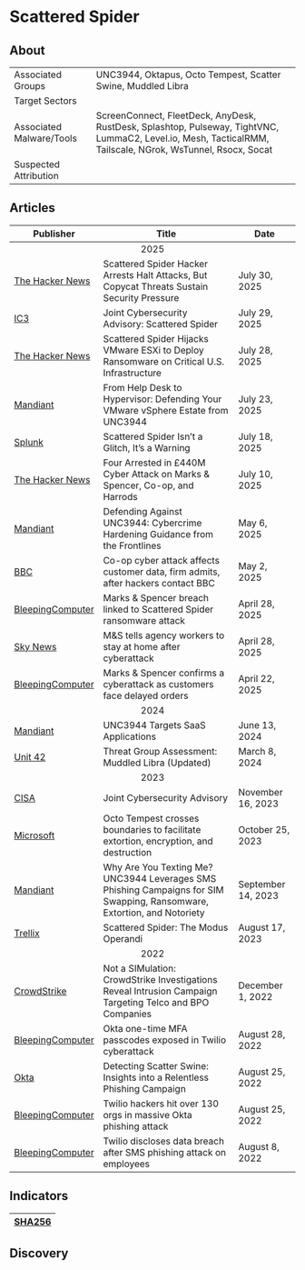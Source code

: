 <h1>Scattered Spider</h1>

<h2>About</h2>
<table>
  <tr>
    <td>Associated Groups</td>
    <td>UNC3944, Oktapus, Octo Tempest, Scatter Swine, Muddled Libra</td>
  </tr>
  <tr>
    <td>Target Sectors</td>
    <td></td>
  </tr>
  <tr>
    <td>Associated Malware/Tools</td>
    <td>ScreenConnect, FleetDeck, AnyDesk, RustDesk, Splashtop, Pulseway, TightVNC, LummaC2, Level.io, Mesh, TacticalRMM, Tailscale, NGrok, WsTunnel, Rsocx, Socat</td>
  </tr>
  <tr>
    <td>Suspected Attribution</td>
    <td></td>
  </tr>
</table>

<h2>Articles</h2>
<table>
  <thead>
    <tr>
      <th>Publisher</th>
      <th>Title</th>
      <th>Date</th>
    </tr>
  </thead>
  <tbody>
    <tr>
      <td colspan="100" align="center">2025</td>
    </tr>
    <tr>
      <td>
        <a href="https://thehackernews.com/2025/07/scattered-spider-hacker-arrests-halt.html">The Hacker News</a>
      </td>
      <td>Scattered Spider Hacker Arrests Halt Attacks, But Copycat Threats Sustain Security Pressure</td>
      <td>July 30, 2025</td>
    </tr>
    <tr>
      <td>
        <a href="https://www.ic3.gov/CSA/2025/250729.pdf">IC3</a>
      </td>
      <td>Joint Cybersecurity Advisory: Scattered Spider</td>
      <td>July 29, 2025</td>
    </tr>
    <tr>
      <td>
        <a href="https://thehackernews.com/2025/07/scattered-spider-hijacks-vmware-esxi-to.html">The Hacker News</a>
      </td>
      <td>Scattered Spider Hijacks VMware ESXi to Deploy Ransomware on Critical U.S. Infrastructure</td>
      <td>July 28, 2025</td>
    </tr>
    <tr>
      <td>
        <a href="https://cloud.google.com/blog/topics/threat-intelligence/defending-vsphere-from-unc3944/">Mandiant</a>
      </td>
      <td>From Help Desk to Hypervisor: Defending Your VMware vSphere Estate from UNC3944</td>
      <td>July 23, 2025</td>
    </tr>
    <tr>
      <td>
        <a href="https://www.splunk.com/en_us/blog/learn/scattered-spider.html">Splunk</a>
      </td>
      <td>Scattered Spider Isn’t a Glitch, It’s a Warning</td>
      <td>July 18, 2025</td>
    </tr>
    <tr>
      <td>
        <a href="https://thehackernews.com/2025/07/four-arrested-in-440m-cyber-attack-on.html">The Hacker News</a>
      </td>
      <td>Four Arrested in £440M Cyber Attack on Marks & Spencer, Co-op, and Harrods</td>
      <td>July 10, 2025</td>
    </tr>
    <tr>
      <td>
        <a href="https://cloud.google.com/blog/topics/threat-intelligence/unc3944-proactive-hardening-recommendations/">Mandiant</a>
      </td>
      <td>Defending Against UNC3944: Cybercrime Hardening Guidance from the Frontlines</td>
      <td>May 6, 2025</td>
    </tr>
    <tr>
      <td>
        <a href="https://www.bbc.com/news/articles/crkx3vy54nzo">BBC</a>
      </td>
      <td>Co-op cyber attack affects customer data, firm admits, after hackers contact BBC</td>
      <td>May 2, 2025</td>
    </tr>
    <tr>
      <td>
        <a href="https://www.bleepingcomputer.com/news/security/marks-and-spencer-breach-linked-to-scattered-spider-ransomware-attack/">BleepingComputer</a>
      </td>
      <td>Marks & Spencer breach linked to Scattered Spider ransomware attack</td>
      <td>April 28, 2025</td>
    </tr>
    <tr>
      <td>
        <a href="https://news.sky.com/story/ms-tells-agency-workers-to-stay-at-home-after-cyberattack-13357434">Sky News</a>
      </td>
      <td>M&S tells agency workers to stay at home after cyberattack</td>
      <td>April 28, 2025</td>
    </tr>
    <tr>
      <td>
        <a href="https://www.bleepingcomputer.com/news/security/marks-and-spencer-confirms-a-cyberattack-as-customers-face-delayed-orders/">BleepingComputer</a>
      </td>
      <td>Marks & Spencer confirms a cyberattack as customers face delayed orders</td>
      <td>April 22, 2025</td>
    </tr>
    <tr>
      <td colspan="100" align="center">2024</td>
    </tr>
    <tr>
      <td>
        <a href=https://cloud.google.com/blog/topics/threat-intelligence/unc3944-targets-saas-applications">Mandiant</a>
      </td>
      <td>UNC3944 Targets SaaS Applications</td>
      <td>June 13, 2024</td>
    </tr>
    <tr>
      <td>
        <a href="https://unit42.paloaltonetworks.com/muddled-libra/">Unit 42</a>
      </td>
      <td>Threat Group Assessment: Muddled Libra (Updated)</td>
      <td>March 8, 2024</td>
    </tr>
    <tr>
      <td colspan="100" align="center">2023</td>
    </tr>
    <tr>
      <td>
        <a href="https://www.cisa.gov/news-events/cybersecurity-advisories/aa23-320a">CISA</a>
      </td>
      <td>Joint Cybersecurity Advisory</td>
      <td>November 16, 2023</td>
    </tr>
    <tr>
      <td>
        <a href=https://www.microsoft.com/en-us/security/blog/2023/10/25/octo-tempest-crosses-boundaries-to-facilitate-extortion-encryption-and-destruction/">Microsoft</a>
      </td>
      <td>Octo Tempest crosses boundaries to facilitate extortion, encryption, and destruction</td>
      <td>October 25, 2023</td>
    </tr>
    <tr>
      <td>
        <a href="https://cloud.google.com/blog/topics/threat-intelligence/unc3944-sms-phishing-sim-swapping-ransomware/">Mandiant</a>
      </td>
      <td>Why Are You Texting Me? UNC3944 Leverages SMS Phishing Campaigns for SIM Swapping, Ransomware, Extortion, and Notoriety</td>
      <td>September 14, 2023</td>
    </tr>
    <tr>
      <td>
        <a href="https://www.trellix.com/blogs/research/scattered-spider-the-modus-operandi/">Trellix</a>
      </td>
      <td>Scattered Spider: The Modus Operandi</td>
      <td>August 17, 2023</td>
    </tr>
    <tr>
      <td colspan="100" align="center">2022</td>
    </tr>
    <tr>
      <td>
        <a href=https://www.crowdstrike.com/en-us/blog/analysis-of-intrusion-campaign-targeting-telecom-and-bpo-companies/">CrowdStrike</a>
      </td>
      <td>Not a SIMulation: CrowdStrike Investigations Reveal Intrusion Campaign Targeting Telco and BPO Companies</td>
      <td>December 1, 2022</td>
    </tr>
    <tr>
      <td>
        <a href="https://www.bleepingcomputer.com/news/security/okta-one-time-mfa-passcodes-exposed-in-twilio-cyberattack/">BleepingComputer</a>
      </td>
      <td>Okta one-time MFA passcodes exposed in Twilio cyberattack</td>
      <td>August 28, 2022</td>
    </tr>
    <tr>
      <td>
        <a href="https://sec.okta.com/articles/scatterswine/">Okta</a>
      </td>
      <td>Detecting Scatter Swine: Insights into a Relentless Phishing Campaign</td>
      <td>August 25, 2022</td>
    </tr>
    <tr>
      <td>
        <a href="https://www.bleepingcomputer.com/news/security/twilio-hackers-hit-over-130-orgs-in-massive-okta-phishing-attack/">BleepingComputer</a>
      </td>
      <td>Twilio hackers hit over 130 orgs in massive Okta phishing attack</td>
      <td>August 25, 2022</td>
    </tr>
    <tr>
      <td>
        <a href="https://www.bleepingcomputer.com/news/security/twilio-discloses-data-breach-after-sms-phishing-attack-on-employees/">BleepingComputer</a>
      </td>
      <td>Twilio discloses data breach after SMS phishing attack on employees</td>
      <td>August 8, 2022</td>
    </tr>
  </tbody>
</table>


<h2>Indicators</h2>
<table>
  <thead>
    <tr>
      <th>
        <a href="https://github.com/PudgyDragon/Threat-Intel/blob/main/All/Scattered%20Spider/samples.sha256">SHA256</a>
      </th>
    </tr>
  </thead>
</table>

<h2>Discovery</h2>

